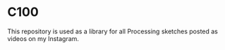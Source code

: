 # C100 

This repository is used as a library for all Processing sketches posted as videos on my Instagram.
